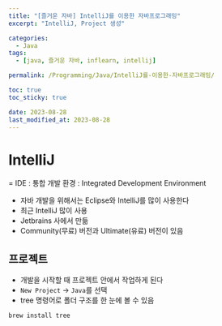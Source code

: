```yaml
---
title: "[즐거운 자바] IntelliJ를 이용한 자바프로그래밍"
excerpt: "IntelliJ, Project 생성"

categories:
  - Java
tags:
  - [java, 즐거운 자바, inflearn, intellij]

permalink: /Programming/Java/IntelliJ를-이용한-자바프로그래밍/

toc: true
toc_sticky: true

date: 2023-08-28
last_modified_at: 2023-08-28
---
```

# IntelliJ
= IDE : 통합 개발 환경 : Integrated Development Environment
- 자바 개발을 위해서는 Eclipse와 IntelliJ를 많이 사용한다
- 최근 IntelliJ 많이 사용
- Jetbrains 사에서 만듦
- Community(무료) 버전과 Ultimate(유료) 버전이 있음

## 프로젝트
- 개발을 시작할 때 프로젝트 안에서 작업하게 된다
- `New Project` -> `Java`를 선택
- tree 명령어로 폴더 구조를 한 눈에 볼 수 있음

```bash
brew install tree
```
